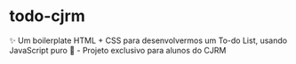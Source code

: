 # todo-cjrm
✨ Um boilerplate HTML + CSS para desenvolvermos um To-do List, usando JavaScript puro 🎉 - Projeto exclusivo para alunos do CJRM
